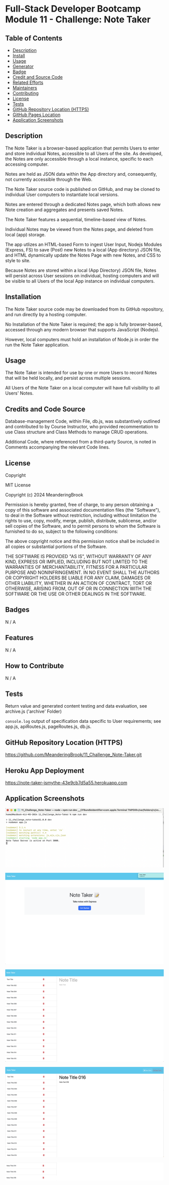 # Full-Stack Developer Bootcamp Module 11 - Challenge: Note Taker

## Table of Contents

- [Description](#description)
- [Install](#install)
- [Usage](#usage)
- [Generator](#generator)
- [Badge](#badge)
- [Credit and Source Code](#credits-and-code-source)
- [Related Efforts](#related-efforts)
- [Maintainers](#maintainers)
- [Contributing](#contributing)
- [License](#license)
- [Tests](#tests)
- [GitHub Repository Location (HTTPS)](#github-repository-location-https)
- [GitHub Pages Location](#github-pages-location)
- [Application Screenshots](#application-screenshots) 


## Description

The Note Taker is a browser-based application that permits Users to enter and store individual Notes, accessible to all Users of the site. As developed, the Notes are only accessible through a local instance, specific to each accessing computer.

Notes are held as JSON data within the App directory and, consequently, not currently accessible through the Web.

The Note Taker source code is published on GitHub, and may be cloned to individual User computers to instantiate local versions.

Notes are entered through a dedicated  Notes page, which both allows new Note creation and aggregates and presents saved Notes.

The Note Taker features a sequential, timeline-based view of Notes.

Individual Notes may be viewed from the Notes page, and deleted from local (app) storage.

The app utlizes an HTML-based Form to ingest User Input, Nodejs Modules (Express, FS) to save (Post) new Notes to a local (App directory) JSON file, and HTML dynamically update the Notes Page with new Notes, and CSS to style to site. 

Because Notes are stored within a local (App Directory) JSON file, Notes will persist across User sessions on individual, hosting computers and will be visible to all Users of the local App instance on individual computers.


## Installation

The Note Taker source code may be downloaded from its GitHub repository, and run directly by a hosting computer.

No Installation of the Note Taker is required; the app is fully browser-based, accessed through any modern browser that supports JavaScript (Nodejs).

However, local computers must hold an installation of Node.js in order the run the Note Taker application.


## Usage

The Note Taker is intended for use by one or more Users to record Notes that will be held locally, and persist across multiple sessions. 

All Users of the Note Taker on a local computer will have full visibility to all Users' Notes.


## Credits and Code Source

Database-management Code, within File, db.js, was substantively outlined and contributed to by Course Instructor, who provided recommentation to use Class structure and Class Methods to manage CRUD operations.

Additional Code, where referenced from a third-party Source, is noted in Comments accompanying the relevant Code lines.


## License

Copyright <YEAR> <COPYRIGHT Chris Milazzo>


MIT License

Copyright (c) 2024 MeanderingBrook

Permission is hereby granted, free of charge, to any person obtaining a copy
of this software and associated documentation files (the "Software"), to deal
in the Software without restriction, including without limitation the rights
to use, copy, modify, merge, publish, distribute, sublicense, and/or sell
copies of the Software, and to permit persons to whom the Software is
furnished to do so, subject to the following conditions:

The above copyright notice and this permission notice shall be included in all
copies or substantial portions of the Software.

THE SOFTWARE IS PROVIDED "AS IS", WITHOUT WARRANTY OF ANY KIND, EXPRESS OR
IMPLIED, INCLUDING BUT NOT LIMITED TO THE WARRANTIES OF MERCHANTABILITY,
FITNESS FOR A PARTICULAR PURPOSE AND NONINFRINGEMENT. IN NO EVENT SHALL THE
AUTHORS OR COPYRIGHT HOLDERS BE LIABLE FOR ANY CLAIM, DAMAGES OR OTHER
LIABILITY, WHETHER IN AN ACTION OF CONTRACT, TORT OR OTHERWISE, ARISING FROM,
OUT OF OR IN CONNECTION WITH THE SOFTWARE OR THE USE OR OTHER DEALINGS IN THE
SOFTWARE.


## Badges

N / A


## Features

N / A


## How to Contribute

N / A


## Tests

Return value and generated content testing and data evaluation, see archive.js ('archive' Folder)

`console.log` output of specification data specific to User requirements; see app.js, apiRoutes.js, pageRoutes.js, db.js.


## GitHub Repository Location (HTTPS)

https://github.com/MeanderingBrook/11_Challenge_Note-Taker.git


## Heroku App Deployment

https://note-taker-jsmythe-43e9cb7d5a55.herokuapp.com


## Application Screenshots

![Note Taker: Nodejs App Server Initialization - Screenshot 01](./public/assets/images/Note-Taker_Nodejs-App_Screenshot-01_Server-Initialization.png?raw=true "Note Taker: Nodejs App Server Initialization")

![Note Taker: Nodejs App Homepage - Screenshot 02](./public/assets/images/Note-Taker_Nodejs-App_Screenshot-02_Homepage.png?raw=true "Note Taker: Nodejs App Homepage")

![Note Taker: Nodejs App Notes Page - Screenshot 03](./public/assets/images/Note-Taker_Nodejs-App_Screenshot-03_Notes-Page.png?raw=true "Note Taker: Nodejs App Notes Page")

![Note Taker: Nodejs App Create Note - Screenshot 04](./public/assets/images/Note-Taker_Nodejs-App_Screenshot-04_Create-Note.png?raw=true "Note Taker: Nodejs App Create Note")

![Note Taker: Nodejs App New Note Saved](./public/assets/images/Note-Taker_Nodejs-App_Screenshot-05_New-Note-Saved.png?raw-true "Note Taker: Nodejs App New Note Saved")